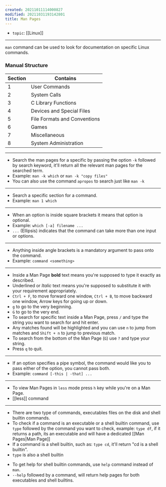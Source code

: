 ```yaml
---
created: 20211011114000827
modified: 20211031193142801
title: Man Pages
---
```


 - `topic`: [[Linux]]
***

`man` command can be used to look for documentation on specific Linux commands.

### Manual Structure

<table>
<thead>
<tr class="header">
<th>Section</th>
<th>Contains</th>
</tr>
</thead>
<tbody>
<tr class="odd">
<td>1</td>
<td>User Commands</td>
</tr>
<tr class="even">
<td>2</td>
<td>System Calls</td>
</tr>
<tr class="odd">
<td>3</td>
<td>C Library Functions</td>
</tr>
<tr class="even">
<td>4</td>
<td>Devices and Special Files</td>
</tr>
<tr class="odd">
<td>5</td>
<td>File Formats and Conventions</td>
</tr>
<tr class="even">
<td>6</td>
<td>Games</td>
</tr>
<tr class="odd">
<td>7</td>
<td>Miscellaneous</td>
</tr>
<tr class="even">
<td>8</td>
<td>System Administration</td>
</tr>
</tbody>
</table>

---

- Search the man pages for a specific by passing the option `-k` followed by search keyword, it'll return all the relevant man pages for the searched term.
- Example: `man -k which` or `man -k "copy files"`
- You can also use the command `apropos` to search just like `man -k`

---

- Search a specific section for a command.
- Example: `man 1 which`

---

- When an option is inside square brackets it means that option is optional.
- Example: `which [-a] filename ...`
- `...` (Ellipsis) indicates that the command can take more than one input or options.

---

- Anything inside angle brackets is a mandatory argument to pass onto the command.
- Example: `command <something>`

---

- Inside a Man Page **bold** text means you're supposed to type it exactly as described.
- <span class="underline">Underlined</span> or _Italic_ text means you're supposed to substitute it with your requirement appropriately.
- `Ctrl + F`, to move forward one window, `Ctrl + B`, to move backward one window, Arrow keys for going up or down.
- `g` to go to the very beginning.
- `G` to go to the very end.
- To search for specific text inside a Man Page, press `/` and type the string you want to search for and hit enter.
- Any matches found will be highlighted and you can use `n` to jump from matches and `Shift + n` to jump to previous match.
- To search from the bottom of the Man Page (`G`) use `?` and type your string.
- Press `q` to quit.

---

- If an option specifies a pipe symbol, the command would like you to pass either of the option, you cannot pass both.
- Example: `command [-this | -that] ...`

---

- To view Man Pages in `less` mode press `h` key while you're on a Man Page.
- [[less]] command

---

- There are two type of commands, executables files on the disk and shell builtin commands.
- To check if a command is an executable or a shell builtin command, use `type` followed by the command you want to check, example: `type df`, if it returns a path, its an executable and will have a dedicated [[Man Pages|Man Page]]
- If a command is a shell builtin, such as: `type cd`, it'll return "cd is a shell builtin".
- `type` is also a shell builtin

<!-- end list -->

- To get help for shell builtin commands, use `help` command instead of `man`.
- `--help` followed by a command, will return help pages for both executables and shell builtins.
